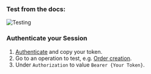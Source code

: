 ### Test from the docs:

![Testing](https://api-documentation-assets.s3-us-west-2.amazonaws.com/testing.gif)

### Authenticate your Session
1. [Authenticate](/docs/shipping/b6b6c2d4906e9-authentication) and copy your token.
2. Go to an operation to test, e.g. [Order creation](/docs/shipping/6fcc8c040ec03-create-an-order).
3. Under `Authorization` to value `Bearer {Your Token}`.
